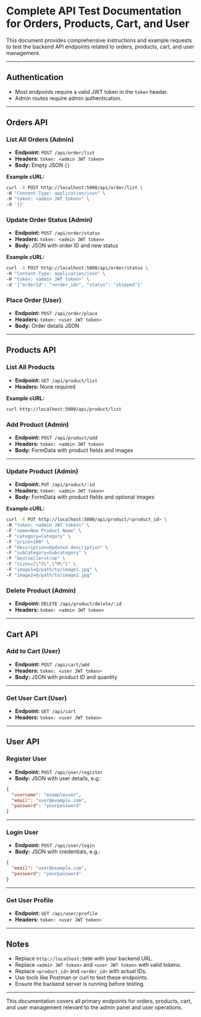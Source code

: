 # Complete API Test Documentation for Orders, Products, Cart, and User

This document provides comprehensive instructions and example requests to test the backend API endpoints related to orders, products, cart, and user management.

---

## Authentication

- Most endpoints require a valid JWT token in the `token` header.
- Admin routes require admin authentication.

---

## Orders API

### List All Orders (Admin)

- **Endpoint:** `POST /api/order/list`
- **Headers:** `token: <admin JWT token>`
- **Body:** Empty JSON `{}`

**Example cURL:**
```bash
curl -X POST http://localhost:5000/api/order/list \
-H "Content-Type: application/json" \
-H "token: <admin JWT token>" \
-d '{}'
```

### Update Order Status (Admin)

- **Endpoint:** `POST /api/order/status`
- **Headers:** `token: <admin JWT token>`
- **Body:** JSON with order ID and new status

**Example cURL:**
```bash
curl -X POST http://localhost:5000/api/order/status \
-H "Content-Type: application/json" \
-H "token: <admin JWT token>" \
-d '{"orderId": "<order_id>", "status": "shipped"}'
```

### Place Order (User)

- **Endpoint:** `POST /api/order/place`
- **Headers:** `token: <user JWT token>`
- **Body:** Order details JSON

---

## Products API

### List All Products

- **Endpoint:** `GET /api/product/list`
- **Headers:** None required

**Example cURL:**
```bash
curl http://localhost:5000/api/product/list
```

### Add Product (Admin)

- **Endpoint:** `POST /api/product/add`
- **Headers:** `token: <admin JWT token>`
- **Body:** FormData with product fields and images

---

### Update Product (Admin)

- **Endpoint:** `PUT /api/product/:id`
- **Headers:** `token: <admin JWT token>`
- **Body:** FormData with product fields and optional images

**Example cURL:**
```bash
curl -X PUT http://localhost:5000/api/product/<product_id> \
-H "token: <admin JWT token>" \
-F "name=New Product Name" \
-F "category=Category" \
-F "price=100" \
-F "description=Updated description" \
-F "subCategory=Subcategory" \
-F "bestseller=true" \
-F "sizes=[\"S\",\"M\"]" \
-F "image1=@/path/to/image1.jpg" \
-F "image2=@/path/to/image2.jpg"
```

### Delete Product (Admin)

- **Endpoint:** `DELETE /api/product/delete/:id`
- **Headers:** `token: <admin JWT token>`

---

## Cart API

### Add to Cart (User)

- **Endpoint:** `POST /api/cart/add`
- **Headers:** `token: <user JWT token>`
- **Body:** JSON with product ID and quantity

---

### Get User Cart (User)

- **Endpoint:** `GET /api/cart`
- **Headers:** `token: <user JWT token>`

---

## User API

### Register User

- **Endpoint:** `POST /api/user/register`
- **Body:** JSON with user details, e.g.:
```json
{
  "username": "exampleuser",
  "email": "user@example.com",
  "password": "yourpassword"
}
```

---

### Login User

- **Endpoint:** `POST /api/user/login`
- **Body:** JSON with credentials, e.g.:
```json
{
  "email": "user@example.com",
  "password": "yourpassword"
}
```

---


### Get User Profile

- **Endpoint:** `GET /api/user/profile`
- **Headers:** `token: <user JWT token>`

---

## Notes

- Replace `http://localhost:5000` with your backend URL.
- Replace `<admin JWT token>` and `<user JWT token>` with valid tokens.
- Replace `<product_id>` and `<order_id>` with actual IDs.
- Use tools like Postman or curl to test these endpoints.
- Ensure the backend server is running before testing.

---

This documentation covers all primary endpoints for orders, products, cart, and user management relevant to the admin panel and user operations.
